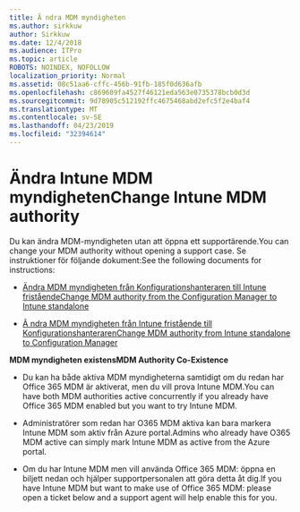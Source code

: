 ```yaml
---
title: Ã ndra MDM myndigheten
ms.author: sirkkuw
author: Sirkkuw
ms.date: 12/4/2018
ms.audience: ITPro
ms.topic: article
ROBOTS: NOINDEX, NOFOLLOW
localization_priority: Normal
ms.assetid: 08c51aa6-cffc-456b-91fb-185f0d636afb
ms.openlocfilehash: c869609fa4527f46121eda563e0735378bcb0d3d
ms.sourcegitcommit: 9d78905c512192ffc4675468abd2efc5f2e4baf4
ms.translationtype: MT
ms.contentlocale: sv-SE
ms.lasthandoff: 04/23/2019
ms.locfileid: "32394614"
---
```

# <a name="change-intune-mdm-authority"></a><span data-ttu-id="79868-102">Ändra Intune MDM myndigheten</span><span class="sxs-lookup"><span data-stu-id="79868-102">Change Intune MDM authority</span></span>

<span data-ttu-id="79868-103">Du kan ändra MDM-myndigheten utan att öppna ett supportärende.</span><span class="sxs-lookup"><span data-stu-id="79868-103">You can change your MDM authority without opening a support case.</span></span> <span data-ttu-id="79868-104">Se instruktioner för följande dokument:</span><span class="sxs-lookup"><span data-stu-id="79868-104">See the following documents for instructions:</span></span>
  
- [<span data-ttu-id="79868-105">Ändra MDM myndigheten från Konfigurationshanteraren till Intune fristående</span><span class="sxs-lookup"><span data-stu-id="79868-105">Change MDM authority from the Configuration Manager to Intune standalone</span></span>](https://docs.microsoft.com/sccm/mdm/deploy-use/migrate-change-mdm-authority)
    
- [<span data-ttu-id="79868-106">Ã ndra MDM myndigheten från Intune fristående till Konfigurationshanteraren</span><span class="sxs-lookup"><span data-stu-id="79868-106">Change MDM authority from Intune standalone to Configuration Manager</span></span>](https://docs.microsoft.com/sccm/mdm/deploy-use/change-mdm-authority)
    
 <span data-ttu-id="79868-107">**MDM myndigheten existens**</span><span class="sxs-lookup"><span data-stu-id="79868-107">**MDM Authority Co-Existence**</span></span>
  
- <span data-ttu-id="79868-108">Du kan ha både aktiva MDM myndigheterna samtidigt om du redan har Office 365 MDM är aktiverat, men du vill prova Intune MDM.</span><span class="sxs-lookup"><span data-stu-id="79868-108">You can have both MDM authorities active concurrently if you already have Office 365 MDM enabled but you want to try Intune MDM.</span></span>
    
- <span data-ttu-id="79868-109">Administratörer som redan har O365 MDM aktiva kan bara markera Intune MDM som aktiv från Azure portal.</span><span class="sxs-lookup"><span data-stu-id="79868-109">Admins who already have O365 MDM active can simply mark Intune MDM as active from the Azure portal.</span></span>
    
- <span data-ttu-id="79868-110">Om du har Intune MDM men vill använda Office 365 MDM: öppna en biljett nedan och hjälper supportpersonalen att göra detta åt dig.</span><span class="sxs-lookup"><span data-stu-id="79868-110">If you have Intune MDM but want to make use of Office 365 MDM: please open a ticket below and a support agent will help enable this for you.</span></span>
    

